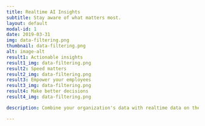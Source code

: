 ```yaml
---
title: Realtime AI Insights
subtitle: Stay aware of what matters most.
layout: default
modal-id: 1
date: 2019-03-31
img: data-filtering.png
thumbnail: data-filtering.png
alt: image-alt
result1: Actionable insights
result1_img: data-filtering.png
result2: Speed matters
result2_img: data-filtering.png
result3: Empower your employees
result3_img: data-filtering.png
result4: Make better decisions
result4_img: data-filtering.png

description: Combine your organization's data with realtime data on the web (like competitor pricing, user reviews, or social media posts) to give your team the insights needed to succeed at speed.

---
```

